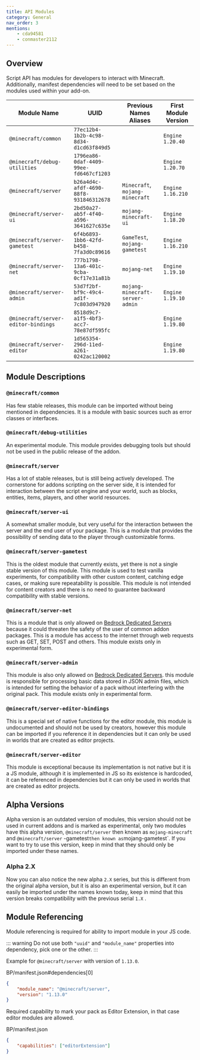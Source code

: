 ```yaml
---
title: API Modules
category: General
nav_order: 3
mentions:
    - cda94581
    - conmaster2112
---
```


## Overview

Script API has modules for developers to interact with Minecraft. Additionally, manifest dependencies will need to be set based on the modules used within your add-on.

| Module Name                         | UUID                                   | Previous Names Aliases          | First Module Version |
| ----------------------------------- | -------------------------------------- | ------------------------------- | -------------------- |
| `@minecraft/common`                 | `77ec12b4-1b2b-4c98-8d34-d1cd63f849d5` |                                 | `Engine 1.20.40`     |
| `@minecraft/debug-utilities`        | `1796ea86-0daf-4409-99ee-fd6467cf1203` |                                 | `Engine 1.20.70`     |
| `@minecraft/server`                 | `b26a4d4c-afdf-4690-88f8-931846312678` | `Minecraft`, `mojang-minecraft` | `Engine 1.16.210`    |
| `@minecraft/server-ui`              | `2bd50a27-ab5f-4f40-a596-3641627c635e` | `mojang-minecraft-ui`           | `Engine 1.18.20`     |
| `@minecraft/server-gametest`        | `6f4b6893-1bb6-42fd-b458-7fa3d0c89616` | `GameTest`, `mojang-gametest`   | `Engine 1.16.210`    |
| `@minecraft/server-net`             | `777b1798-13a6-401c-9cba-0cf17e31a81b` | `mojang-net`                    | `Engine 1.19.10`     |
| `@minecraft/server-admin`           | `53d7f2bf-bf9c-49c4-ad1f-7c803d947920` | `mojang-minecraft-server-admin` | `Engine 1.19.10`     |
| `@minecraft/server-editor-bindings` | `8518d9c7-a1f5-4bf3-acc7-78e87df595fc` |                                 | `Engine 1.19.80`     |
| `@minecraft/server-editor`          | `1d565354-296d-11ed-a261-0242ac120002` |                                 | `Engine 1.19.80`     |

## Module Descriptions

### `@minecraft/common`

Has few stable releases, this module can be imported without being mentioned in dependencies. It is a module with basic sources such as error classes or interfaces.

### `@minecraft/debug-utilities`

An experimental module. This module provides debugging tools but should not be used in the public release of the addon.

### `@minecraft/server`

Has a lot of stable releases, but is still being actively developed. The cornerstone for addons scripting on the server side, it is intended for interaction between the script engine and your world, such as blocks, entities, items, players, and other world resources.

### `@minecraft/server-ui`

A somewhat smaller module, but very useful for the interaction between the server and the end user of your package. This is a module that provides the possibility of sending data to the player through customizable forms.

### `@minecraft/server-gametest`

This is the oldest module that currently exists, yet there is not a single stable version of this module. This module is used to test vanilla experiments, for compatibility with other custom content, catching edge cases, or making sure repeatability is possible. This module is not intended for content creators and there is no need to guarantee backward compatibility with stable versions.

### `@minecraft/server-net`

This is a module that is only allowed on [Bedrock Dedicated Servers](https://www.minecraft.net/en-us/download/server/bedrock) because it could threaten the safety of the user of common addon packages. This is a module has access to the internet through web requests such as GET, SET, POST and others. This module exists only in experimental form.

### `@minecraft/server-admin`

This module is also only allowed on [Bedrock Dedicated Servers](https://www.minecraft.net/en-us/download/server/bedrock). this module is responsible for processing basic data stored in JSON admin files, which is intended for setting the behavior of a pack without interfering with the original pack. This module exists only in experimental form.

### `@minecraft/server-editor-bindings`

This is a special set of native functions for the editor module, this module is undocumented and should not be used by creators, however this module can be imported if you reference it in dependencies but it can only be used in worlds that are created as editor projects.

### `@minecraft/server-editor`

This module is exceptional because its implementation is not native but it is a JS module, although it is implemented in JS so its existence is hardcoded, it can be referenced in dependencies but it can only be used in worlds that are created as editor projects.

## Alpha Versions

Alpha version is an outdated version of modules, this version should not be used in current addons and is marked as experimental, only two modules have this alpha version, `@minecraft/server` then known as `mojang-minecraft` and `@minecraft/server` -gametest`then known as`mojang-gametest`. If you want to try to use this version, keep in mind that they should only be imported under these names.

### Alpha 2.X

Now you can also notice the new alpha `2.X` series, but this is different from the original alpha version, but it is also an experimental version, but it can easily be imported under the names known today, keep in mind that this version breaks compatibility with the previous serial `1.X` .

## Module Referencing

Module referencing is required for ability to import module in your JS code.

::: warning
Do not use both `"uuid"` and `"module_name"` properties into dependency, pick one or the other.
:::

Example for `@minecraft/server` with version of `1.13.0`.

<CodeHeader>BP/manifest.json#dependencies[0]</CodeHeader>

```json
{
    "module_name": "@minecraft/server",
    "version": "1.13.0"
}
```

Required capability to mark your pack as Editor Extension, in that case editor modules are allowed.

<CodeHeader>BP/manifest.json</CodeHeader>

```json
{
    "capabilities": ["editorExtension"]
}
```
